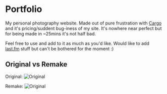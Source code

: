 
# Portfolio

My personal photography website. Made out of pure frustration with [Cargo](https://cargo.site) and it's pricing/suddent bug-iness of my site. It's nowhere near perfect but for being made in ~25mins it's not half bad.

Feel free to use and add to it as much as you'd like. Would like to add [last.fm](https://last.fm) stuff but can't be bothered for the moment :)

## Original vs Remake
Original:
![Original](https://github.com/devansmell/devansmell.com/blob/main/original.gif?raw=true)

Remake:
![Original](https://github.com/devansmell/devansmell.com/blob/main/remake.gif?raw=true)
